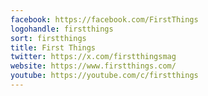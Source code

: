 ```yaml
---
facebook: https://facebook.com/FirstThings
logohandle: firstthings
sort: firstthings
title: First Things
twitter: https://x.com/firstthingsmag
website: https://www.firstthings.com/
youtube: https://youtube.com/c/firstthings
---
```

